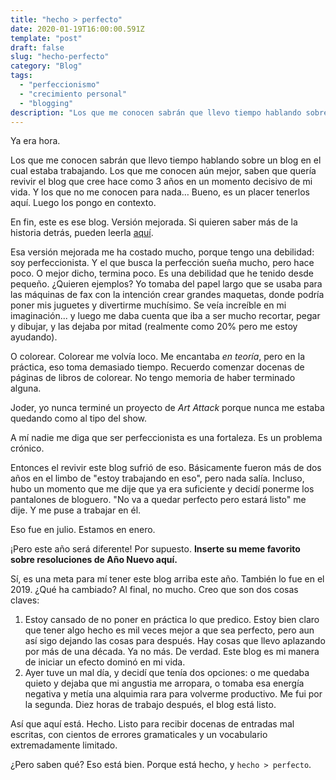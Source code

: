```yaml
---
title: "hecho > perfecto"
date: 2020-01-19T16:00:00.591Z
template: "post"
draft: false
slug: "hecho-perfecto"
category: "Blog"
tags:
  - "perfeccionismo"
  - "crecimiento personal"
  - "blogging"
description: "Los que me conocen sabrán que llevo tiempo hablando sobre un blog en el cual estaba trabajando. Los que me conocen aún mejor, saben que quería revivir el blog que cree hace como 3 años en un momento decisivo de mi vida. Y los que no me conocen para nada… bueno, es un placer tenerlos aquí. Luego los pongo en contexto."
---
```


Ya era hora.

Los que me conocen sabrán que llevo tiempo hablando sobre un blog en el cual estaba trabajando. Los que me conocen aún mejor, saben que quería revivir el blog que cree hace como 3 años en un momento decisivo de mi vida. Y los que no me conocen para nada… Bueno, es un placer tenerlos aquí. Luego los pongo en contexto.

En fin, este es ese blog. Versión mejorada. Si quieren saber más de la historia detrás, pueden leerla [aquí](/blog "Acerca del blog - <mividaencódigo />").

Esa versión mejorada me ha costado mucho, porque tengo una debilidad: soy perfeccionista. Y el que busca la perfección sueña mucho, pero hace poco. O mejor dicho, termina poco. Es una debilidad que he tenido desde pequeño. ¿Quieren ejemplos? Yo tomaba del papel largo que se usaba para las máquinas de fax con la intención crear grandes maquetas, donde podría poner mis juguetes y divertirme muchísimo. Se veía increíble en mi imaginación... y luego me daba cuenta que iba a ser mucho recortar, pegar y dibujar, y las dejaba por mitad (realmente como 20% pero me estoy ayudando).

O colorear. Colorear me volvía loco. Me encantaba _en teoría_, pero en la práctica, eso toma demasiado tiempo. Recuerdo comenzar docenas de páginas de libros de colorear. No tengo memoria de haber terminado alguna.

Joder, yo nunca terminé un proyecto de _Art Attack_ porque nunca me estaba quedando como al tipo del show.

A mí nadie me diga que ser perfeccionista es una fortaleza. Es un problema crónico.

Entonces el revivir este blog sufrió de eso. Básicamente fueron más de dos años en el limbo de "estoy trabajando en eso", pero nada salía. Incluso, hubo un momento que me dije que ya era suficiente y decidí ponerme los pantalones de bloguero. "No va a quedar perfecto pero estará listo" me dije. Y me puse a trabajar en él.

Eso fue en julio. Estamos en enero.

¡Pero este año será diferente! Por supuesto. **Inserte su meme favorito sobre resoluciones de Año Nuevo aquí.**

Sí, es una meta para mí tener este blog arriba este año. También lo fue en el 2019. ¿Qué ha cambiado? Al final, no mucho. Creo que son dos cosas claves:

1. Estoy cansado de no poner en práctica lo que predico. Estoy bien claro que tener algo hecho es mil veces mejor a que sea perfecto, pero aun así sigo dejando las cosas para después. Hay cosas que llevo aplazando por más de una década. Ya no más. De verdad. Este blog es mi manera de iniciar un efecto dominó en mi vida.
2. Ayer tuve un mal día, y decidí que tenía dos opciones: o me quedaba quieto y dejaba que mi angustia me arropara, o tomaba esa energía negativa y metía una alquimia rara para volverme productivo. Me fui por la segunda. Diez horas de trabajo después, el blog está listo.

Así que aquí está. Hecho. Listo para recibir docenas de entradas mal escritas, con cientos de errores gramaticales y un vocabulario extremadamente limitado.

¿Pero saben qué? Eso está bien. Porque está hecho, y `hecho > perfecto`.
